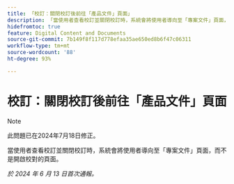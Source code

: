 ```yaml
---
title: 「校訂：關閉校訂後前往「產品文件」頁面」
description: 「當使用者查看校訂並關閉校訂時，系統會將使用者導向至「專案文件」頁面，而不是開啟校對的頁面。」
hidefromtoc: true
feature: Digital Content and Documents
source-git-commit: 7b149f8f117d778efaa35ae650ed8b6f47c06311
workflow-type: tm+mt
source-wordcount: '88'
ht-degree: 93%

---
```



# 校訂：關閉校訂後前往「產品文件」頁面

>[!NOTE]
>
>此問題已在2024年7月18日修正。

當使用者查看校訂並關閉校訂時，系統會將使用者導向至「專案文件」頁面，而不是開啟校對的頁面。

_於 2024 年 6 月 13 日首次通報。_
